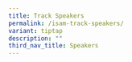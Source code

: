 ```yaml
---
title: Track Speakers
permalink: /isam-track-speakers/
variant: tiptap
description: ""
third_nav_title: Speakers
---
```

<p></p>